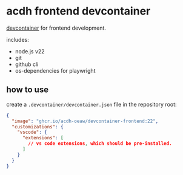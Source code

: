 # acdh frontend devcontainer

[devcontainer](https://containers.dev/) for frontend development.

includes:

- node.js v22
- git
- github cli
- os-dependencies for playwright

## how to use

create a `.devcontainer/devcontainer.json` file in the repository root:

```json
{
  "image": "ghcr.io/acdh-oeaw/devcontainer-frontend:22",
  "customizations": {
    "vscode": {
      "extensions": [
        // vs code extensions, which should be pre-installed.
      ]
    }
  }
}
```
